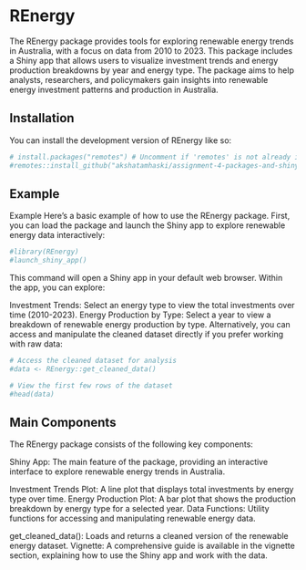 
<!-- README.md is generated from README.Rmd. Please edit that file -->

# REnergy

<!-- badges: start -->
<!-- badges: end -->

The REnergy package provides tools for exploring renewable energy trends
in Australia, with a focus on data from 2010 to 2023. This package
includes a Shiny app that allows users to visualize investment trends
and energy production breakdowns by year and energy type. The package
aims to help analysts, researchers, and policymakers gain insights into
renewable energy investment patterns and production in Australia.

## Installation

You can install the development version of REnergy like so:

``` r
# install.packages("remotes") # Uncomment if 'remotes' is not already installed
#remotes::install_github("akshatamhaski/assignment-4-packages-and-shiny-apps-akshatamhaski")
```

## Example

Example Here’s a basic example of how to use the REnergy package. First,
you can load the package and launch the Shiny app to explore renewable
energy data interactively:

``` r
#library(REnergy)
#launch_shiny_app()
```

This command will open a Shiny app in your default web browser. Within
the app, you can explore:

Investment Trends: Select an energy type to view the total investments
over time (2010-2023). Energy Production by Type: Select a year to view
a breakdown of renewable energy production by type. Alternatively, you
can access and manipulate the cleaned dataset directly if you prefer
working with raw data:

``` r
# Access the cleaned dataset for analysis
#data <- REnergy::get_cleaned_data()

# View the first few rows of the dataset
#head(data)
```

## Main Components

The REnergy package consists of the following key components:

Shiny App: The main feature of the package, providing an interactive
interface to explore renewable energy trends in Australia.

Investment Trends Plot: A line plot that displays total investments by
energy type over time. Energy Production Plot: A bar plot that shows the
production breakdown by energy type for a selected year. Data Functions:
Utility functions for accessing and manipulating renewable energy data.

get_cleaned_data(): Loads and returns a cleaned version of the renewable
energy dataset. Vignette: A comprehensive guide is available in the
vignette section, explaining how to use the Shiny app and work with the
data.
